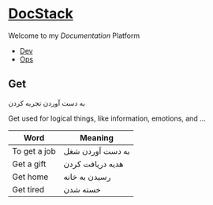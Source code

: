 # [DocStack](index.md)

Welcome to my _Documentation_ Platform

- [Dev](Dev/index.md)
- [Ops](Ops/index.md)

## Get

به دست آوردن
تجربه کردن

Get used for logical things, like information, emotions, and ...

| Word | Meaning |
| - | - |
| To get a job| به دست آوردن شغل |
| Get a gift |  هدیه دریافت کردن |
| Get home | رسیدن به خانه |
| Get tired | خسته شدن |
